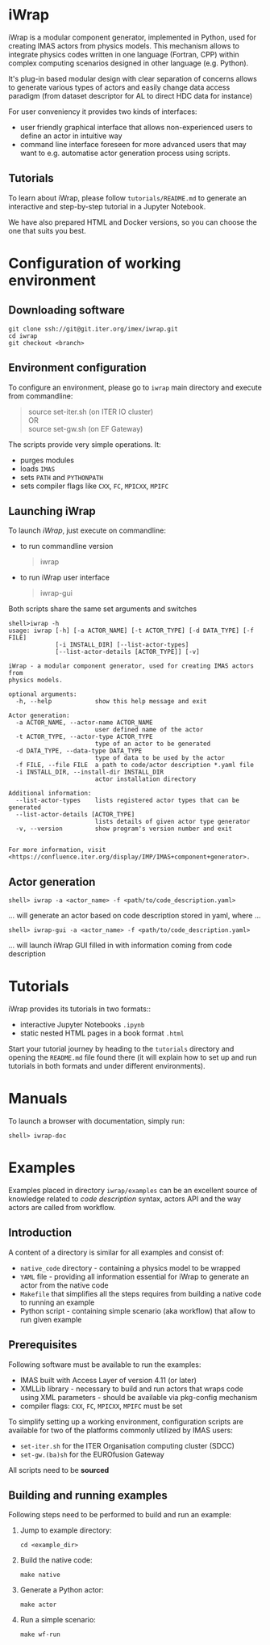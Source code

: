 # iWrap

iWrap is a modular component generator, implemented in Python, used for creating IMAS actors from physics models. This mechanism allows to integrate physics codes written in one language (Fortran, CPP) within complex computing scenarios designed in other language (e.g. Python).

It's plug-in based modular design with clear separation of concerns allows to generate various types of actors and easily change data access paradigm (from dataset descriptor for AL to direct HDC data for instance)

For user conveniency it provides two kinds of interfaces: 
* user friendly graphical interface that allows non-experienced users to define an actor in intuitive way 
* command line interface foreseen for more advanced users that may want to e.g. automatise actor generation process using scripts.

## Tutorials

To learn about iWrap, please follow `tutorials/README.md` to generate an interactive and step-by-step tutorial in a Jupyter Notebook. 

We have also prepared HTML and Docker versions, so you can choose the one that suits you best.

# Configuration of working environment

## Downloading software
    git clone ssh://git@git.iter.org/imex/iwrap.git
    cd iwrap
    git checkout <branch>

## Environment configuration
To configure an environment, please go to `iwrap` main directory and execute from commandline: 
> source set-iter.sh (on ITER IO cluster)  
> OR  
> source set-gw.sh (on EF Gateway)

The scripts provide very simple operations. It:
* purges modules
* loads `IMAS`
* sets `PATH` and `PYTHONPATH`
* sets compiler flags like `CXX`, `FC`, `MPICXX`, `MPIFC`

## Launching iWrap
To launch _iWrap_, just execute on commandline:
* to run commandline version
    > iwrap
* to  run iWrap user interface
    > iwrap-gui
  
Both scripts share the same set arguments and switches
```This is a code block.
shell>iwrap -h
usage: iwrap [-h] [-a ACTOR_NAME] [-t ACTOR_TYPE] [-d DATA_TYPE] [-f FILE]
             [-i INSTALL_DIR] [--list-actor-types]
             [--list-actor-details [ACTOR_TYPE]] [-v]

iWrap - a modular component generator, used for creating IMAS actors from
physics models.

optional arguments:
  -h, --help            show this help message and exit

Actor generation:
  -a ACTOR_NAME, --actor-name ACTOR_NAME
                        user defined name of the actor
  -t ACTOR_TYPE, --actor-type ACTOR_TYPE
                        type of an actor to be generated
  -d DATA_TYPE, --data-type DATA_TYPE
                        type of data to be used by the actor
  -f FILE, --file FILE  a path to code/actor description *.yaml file
  -i INSTALL_DIR, --install-dir INSTALL_DIR
                        actor installation directory

Additional information:
  --list-actor-types    lists registered actor types that can be generated
  --list-actor-details [ACTOR_TYPE]
                        lists details of given actor type generator
  -v, --version         show program's version number and exit


For more information, visit <https://confluence.iter.org/display/IMP/IMAS+component+generator>.
```
## Actor generation
`shell> iwrap -a <actor_name> -f <path/to/code_description.yaml>`

... will generate an actor based on code description stored in yaml, where ...

`shell> iwrap-gui -a <actor_name> -f <path/to/code_description.yaml>`

... will launch iWrap GUI filled in with information coming from code description 

# Tutorials

iWrap provides its tutorials in two formats::
  - interactive Jupyter Notebooks `.ipynb`
  - static nested HTML pages in a book format `.html`

Start your tutorial journey by heading to the `tutorials` directory and opening the `README.md` file found there (it will explain how to set up and run tutorials in both formats and under different environments).


# Manuals
To launch a browser with documentation, simply run:

`shell> iwrap-doc`

# Examples
Examples placed in directory `iwrap/examples` can be an excellent source of knowledge
related to _code description_ syntax, actors API and the way actors are called from workflow.

## Introduction

A content of a directory is similar for all examples and consist of:
 
- `native_code` directory - containing a physics model to be wrapped 
- `YAML` file - providing all information essential for iWrap to generate an actor from the native code
- `Makefile` that simplifies all the steps requires from building a native code to running an example
-  Python script - containing simple scenario (aka workflow) that allow to run given example

## Prerequisites

Following software must be available to run the examples:

- IMAS built with Access Layer of version 4.11 (or later)
- XMLLib library - necessary to build and run actors that wraps code using XML parameters - should be available via pkg-config mechanism
- compiler flags: `CXX`, `FC`, `MPICXX`, `MPIFC` must be set

To simplify setting up a working environment, configuration scripts are available for two of the platforms
commonly utilized by IMAS users:
- `set-iter.sh` for the ITER Organisation computing cluster (SDCC)
- `set-gw.(ba)sh` for the EUROfusion Gateway

All scripts need to be **sourced**

## Building and running examples 

Following steps need to be performed to build and run an example:

1. Jump to example directory:
    ```Shell
    cd <example_dir>
    ```

2. Build the native code:
     ```Shell
    make native
    ```

3. Generate a Python actor:
    ```Shell
    make actor
    ```
   
4. Run a simple scenario:
    ```Shell
    make wf-run
    ```
